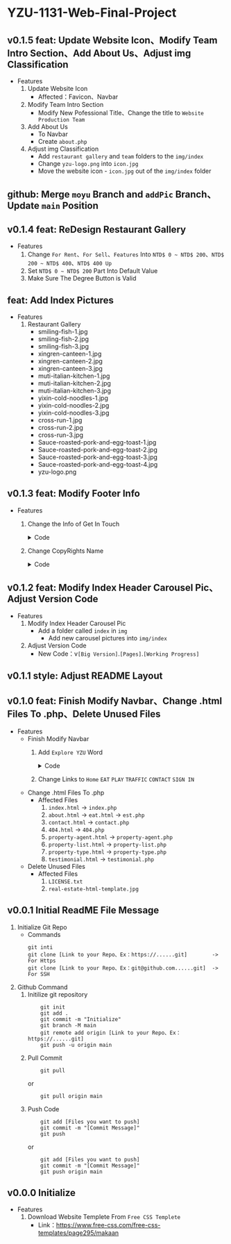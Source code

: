 # YZU-1131-Web-Final-Project

## v0.1.5 feat: Update Website Icon、Modify Team Intro Section、Add About Us、Adjust img Classification

* Features
    1. Update Website Icon
        * Affected：Favicon、Navbar
    2. Modify Team Intro Section
        * Modify New Pofessional Title、Change the title to `Website Production Team`
    3. Add About Us
        * To Navbar
        * Create `about.php`
    4. Adjust img Classification
        * Add `restaurant gallery` and `team` folders to the `img/index`
        * Change `yzu-logo.png` into `icon.jpg`
        * Move the website icon - `icon.jpg` out of the `img/index` folder

## github: Merge `moyu` Branch and `addPic` Branch、Update `main` Position

## v0.1.4 feat: ReDesign Restaurant Gallery

* Features
    1. Change `For Rent`、`For Sell`、`Features` Into `NTD$ 0 ~ NTD$ 200`、`NTD$ 200 ~ NTD$ 400`、`NTD$ 400 Up`
    2. Set `NTD$ 0 ~ NTD$ 200` Part Into Default Value
    3. Make Sure The Degree Button is Valid

## feat: Add Index Pictures

* Features
    1. Restaurant Gallery
        * smiling-fish-1.jpg
        * smiling-fish-2.jpg
        * smiling-fish-3.jpg
        * xingren-canteen-1.jpg
        * xingren-canteen-2.jpg
        * xingren-canteen-3.jpg
        * muti-italian-kitchen-1.jpg
        * muti-italian-kitchen-2.jpg
        * muti-italian-kitchen-3.jpg
        * yixin-cold-noodles-1.jpg
        * yixin-cold-noodles-2.jpg
        * yixin-cold-noodles-3.jpg
        * cross-run-1.jpg
        * cross-run-2.jpg
        * cross-run-3.jpg
        * Sauce-roasted-pork-and-egg-toast-1.jpg
        * Sauce-roasted-pork-and-egg-toast-2.jpg
        * Sauce-roasted-pork-and-egg-toast-3.jpg
        * Sauce-roasted-pork-and-egg-toast-4.jpg
        * yzu-logo.png

## v0.1.3 feat: Modify Footer Info

* Features
    1. Change the Info of Get In Touch
        <details>
        <summary>Code</summary>

        ```html
        <h5 class="text-white mb-4">Get In Touch</h5>
            <p class="mb-2"><i class="fa fa-map-marker-alt me-3"></i>No.135 Yuan-Tung Road, Chung-Li</p>
            <p class="mb-2"><i class="fa fa-phone-alt me-3"></i>+886 03 463 8800</p>
            <p class="mb-2"><i class="fa fa-envelope me-3"></i>yzusaworking@gmail.com</p>
            <div class="d-flex pt-2">
        ```
        </details>

    2. Change CopyRights Name
        <details>
        <summary>Code</summary>
            
        ```html
        <div class="col-md-6 text-center text-md-start mb-3 mb-md-0">
                            &copy; <a class="border-bottom" href="#">Explore YZU</a>, All Right Reserved. 
        ```
        </details>

## v0.1.2 feat: Modify Index Header Carousel Pic、Adjust Version Code

* Features
    1. Modify Index Header Carousel Pic
        * Add a folder called `index` in `img`
            * Add new carousel pictures into `img/index`
    2. Adjust Version Code
        * New Code：v`[Big Version]`.`[Pages]`.`[Working Progress]`

## v0.1.1 style: Adjust README Layout

## v0.1.0 feat: Finish Modify Navbar、Change .html Files To .php、Delete Unused Files

* Features
    * Finish Modify Navbar
        1. Add `Explore YZU` Word
            <details>
            <summary>Code</summary>
               
            ```html
            <h1 class="m-0 text-primary">
                <span style="color:#272727;">Explore</span>
                <span style="color:#FF2D2D;">Y</span><span style="color:#46A3FF;">Z</span><span style="color:#FFDC35;">U</span>
            </h1>
            ```
            </details>
        2. Change Links to `Home` `EAT` `PLAY` `TRAFFIC` `CONTACT` `SIGN IN`
    * Change .html Files To .php
        * Affected Files
            1. `index.html` -> `index.php`
            2. `about.html` -> `eat.html` -> `est.php`
            3. `contact.html` -> `contact.php`
            4. `404.html` -> `404.php`
            5. `property-agent.html` -> `property-agent.php`
            6. `property-list.html` -> `property-list.php`
            7. `property-type.html` -> `property-type.php`
            8. `testimonial.html` -> `testimonial.php`
    * Delete Unused Files
        * Affected Files
            1. `LICENSE.txt`
            2. `real-estate-html-template.jpg`

## v0.0.1 Initial ReadME File Message

1. Initialize Git Repo
    * Commands
        ```
        git inti
        git clone [Link to your Repo、Ex：https://......git]        -> For Https
        git clone [Link to your Repo、Ex：git@github.com......git]  -> For SSH
        ```
2. Github Command
    1. Initilize git repository
        ```
            git init
            git add .
            git commit -m "Initialize"
            git branch -M main
            git remote add origin [Link to your Repo、Ex：https://......git]
            git push -u origin main
        ```
    2. Pull Commit
        ```
            git pull
        ```
        or
        ```
            git pull origin main
        ```
    3. Push Code
        ```
            git add [Files you want to push]
            git commit -m "[Commit Message]"
            git push
        ```
        or
        ```
            git add [Files you want to push]
            git commit -m "[Commit Message]"
            git push origin main
        ```

## v0.0.0 Initialize

* Features
    1. Download Website Templete From `Free CSS Templete`
        - Link：https://www.free-css.com/free-css-templates/page295/makaan
